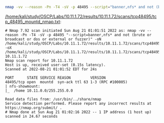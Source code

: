 ```bash
nmap -vv --reason -Pn -T4 -sV -p 48495 --script="banner,nfs* and not (brute or broadcast or dos or external or fuzzer)" -oN "/home/kali/study/OSCP/Labs/10.11.1.72/results/10.11.1.72/scans/tcp48495/tcp_48495_mountd_nmap.txt" -oX "/home/kali/study/OSCP/Labs/10.11.1.72/results/10.11.1.72/scans/tcp48495/xml/tcp_48495_mountd_nmap.xml" 10.11.1.72
```

[/home/kali/study/OSCP/Labs/10.11.1.72/results/10.11.1.72/scans/tcp48495/tcp_48495_mountd_nmap.txt](file:///home/kali/study/OSCP/Labs/10.11.1.72/results/10.11.1.72/scans/tcp48495/tcp_48495_mountd_nmap.txt):

```
# Nmap 7.92 scan initiated Sun Aug 21 01:01:51 2022 as: nmap -vv --reason -Pn -T4 -sV -p 48495 "--script=banner,nfs* and not (brute or broadcast or dos or external or fuzzer)" -oN /home/kali/study/OSCP/Labs/10.11.1.72/results/10.11.1.72/scans/tcp48495/tcp_48495_mountd_nmap.txt -oX /home/kali/study/OSCP/Labs/10.11.1.72/results/10.11.1.72/scans/tcp48495/xml/tcp_48495_mountd_nmap.xml 10.11.1.72
Nmap scan report for 10.11.1.72
Host is up, received user-set (0.15s latency).
Scanned at 2022-08-21 01:01:52 EDT for 24s

PORT      STATE SERVICE REASON         VERSION
48495/tcp open  mountd  syn-ack ttl 63 1-3 (RPC #100005)
| nfs-showmount: 
|_  /home 10.11.0.0/255.255.0.0

Read data files from: /usr/bin/../share/nmap
Service detection performed. Please report any incorrect results at https://nmap.org/submit/ .
# Nmap done at Sun Aug 21 01:02:16 2022 -- 1 IP address (1 host up) scanned in 24.67 seconds

```
